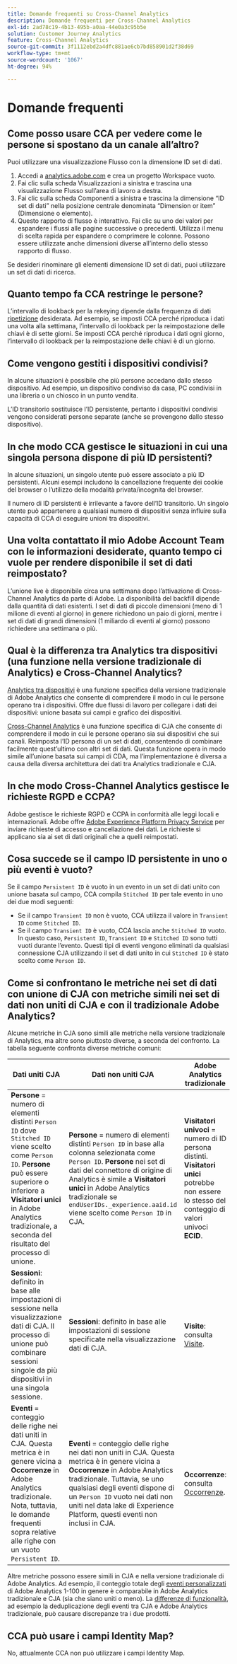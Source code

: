 ```yaml
---
title: Domande frequenti su Cross-Channel Analytics
description: Domande frequenti per Cross-Channel Analytics
exl-id: 2ad78c19-4b13-495b-a0aa-44e0a3c95b5e
solution: Customer Journey Analytics
feature: Cross-Channel Analytics
source-git-commit: 3f1112ebd2a4dfc881ae6cb7bd858901d2f38d69
workflow-type: tm+mt
source-wordcount: '1067'
ht-degree: 94%

---
```


# Domande frequenti

## Come posso usare CCA per vedere come le persone si spostano da un canale all’altro?

Puoi utilizzare una visualizzazione Flusso con la dimensione ID set di dati.

1. Accedi a [analytics.adobe.com](https://analytics.adobe.com) e crea un progetto Workspace vuoto.
2. Fai clic sulla scheda Visualizzazioni a sinistra e trascina una visualizzazione Flusso sull’area di lavoro a destra.
3. Fai clic sulla scheda Componenti a sinistra e trascina la dimensione “ID set di dati” nella posizione centrale denominata “Dimension or item” (Dimensione o elemento).
4. Questo rapporto di flusso è interattivo. Fai clic su uno dei valori per espandere i flussi alle pagine successive o precedenti. Utilizza il menu di scelta rapida per espandere o comprimere le colonne. Possono essere utilizzate anche dimensioni diverse all’interno dello stesso rapporto di flusso.

Se desideri rinominare gli elementi dimensione ID set di dati, puoi utilizzare un set di dati di ricerca.

## Quanto tempo fa CCA restringe le persone?

L’intervallo di lookback per la rekeying dipende dalla frequenza di dati [ripetizione](replay.md) desiderata. Ad esempio, se imposti CCA perché riproduca i dati una volta alla settimana, l’intervallo di lookback per la reimpostazione delle chiavi è di sette giorni. Se imposti CCA perché riproduca i dati ogni giorno, l’intervallo di lookback per la reimpostazione delle chiavi è di un giorno.

## Come vengono gestiti i dispositivi condivisi?

In alcune situazioni è possibile che più persone accedano dallo stesso dispositivo. Ad esempio, un dispositivo condiviso da casa, PC condivisi in una libreria o un chiosco in un punto vendita.

L’ID transitorio sostituisce l’ID persistente, pertanto i dispositivi condivisi vengono considerati persone separate (anche se provengono dallo stesso dispositivo).

## In che modo CCA gestisce le situazioni in cui una singola persona dispone di più ID persistenti?

In alcune situazioni, un singolo utente può essere associato a più ID persistenti. Alcuni esempi includono la cancellazione frequente dei cookie del browser o l’utilizzo della modalità privata/incognita del browser.

Il numero di ID persistenti è irrilevante a favore dell’ID transitorio. Un singolo utente può appartenere a qualsiasi numero di dispositivi senza influire sulla capacità di CCA di eseguire unioni tra dispositivi.

## Una volta contattato il mio Adobe Account Team con le informazioni desiderate, quanto tempo ci vuole per rendere disponibile il set di dati reimpostato?

L’unione live è disponibile circa una settimana dopo l’attivazione di Cross-Channel Analytics da parte di Adobe. La disponibilità del backfill dipende dalla quantità di dati esistenti. I set di dati di piccole dimensioni (meno di 1 milione di eventi al giorno) in genere richiedono un paio di giorni, mentre i set di dati di grandi dimensioni (1 miliardo di eventi al giorno) possono richiedere una settimana o più.

## Qual è la differenza tra Analytics tra dispositivi (una funzione nella versione tradizionale di Analytics) e Cross-Channel Analytics?

[Analytics tra dispositivi](https://experienceleague.adobe.com/docs/analytics/components/cda/overview.html?lang=it) è una funzione specifica della versione tradizionale di Adobe Analytics che consente di comprendere il modo in cui le persone operano tra i dispositivi. Offre due flussi di lavoro per collegare i dati dei dispositivi: unione basata sui campi e grafico dei dispositivi.

[Cross-Channel Analytics](/help/cca/overview.md) è una funzione specifica di CJA che consente di comprendere il modo in cui le persone operano sia sui dispositivi che sui canali. Reimposta l’ID persona di un set di dati, consentendo di combinare facilmente quest’ultimo con altri set di dati. Questa funzione opera in modo simile all’unione basata sui campi di CDA, ma l’implementazione è diversa a causa della diversa architettura dei dati tra Analytics tradizionale e CJA.

## In che modo Cross-Channel Analytics gestisce le richieste RGPD e CCPA?

Adobe gestisce le richieste RGPD e CCPA in conformità alle leggi locali e internazionali. Adobe offre [Adobe Experience Platform Privacy Service](https://experienceleague.adobe.com/docs/experience-platform/privacy/home.html?lang=it) per inviare richieste di accesso e cancellazione dei dati. Le richieste si applicano sia ai set di dati originali che a quelli reimpostati.

## Cosa succede se il campo ID persistente in uno o più eventi è vuoto?

Se il campo `Persistent ID` è vuoto in un evento in un set di dati unito con unione basata sul campo, CCA compila `Stitched ID` per tale evento in uno dei due modi seguenti:

* Se il campo `Transient ID` non è vuoto, CCA utilizza il valore in `Transient ID` come `Stitched ID`.
* Se il campo `Transient ID` è vuoto, CCA lascia anche `Stitched ID` vuoto. In questo caso, `Persistent ID`, `Transient ID` e `Stitched ID` sono tutti vuoti durante l’evento. Questi tipi di eventi vengono eliminati da qualsiasi connessione CJA utilizzando il set di dati unito in cui `Stitched ID` è stato scelto come `Person ID`.

## Come si confrontano le metriche nei set di dati con unione di CJA con metriche simili nei set di dati non uniti di CJA e con il tradizionale Adobe Analytics?

Alcune metriche in CJA sono simili alle metriche nella versione tradizionale di Analytics, ma altre sono piuttosto diverse, a seconda del confronto. La tabella seguente confronta diverse metriche comuni:

| **Dati uniti CJA** | **Dati non uniti CJA** | **Adobe Analytics tradizionale** | **Analytics Ultimate con CDA** |
| ----- | ----- | ----- | ----- |
| **Persone** = numero di elementi distinti `Person ID` dove `Stitched ID` viene scelto come `Person ID`. **Persone** può essere superiore o inferiore a **Visitatori unici** in Adobe Analytics tradizionale, a seconda del risultato del processo di unione. | **Persone** = numero di elementi distinti `Person ID` in base alla colonna selezionata come `Person ID`. **Persone** nei set di dati del connettore di origine di Analytics è simile a **Visitatori unici** in Adobe Analytics tradizionale se `endUserIDs._experience.aaid.id` viene scelto come `Person ID` in CJA. | **Visitatori univoci** = numero di ID persona distinti. **Visitatori unici** potrebbe non essere lo stesso del conteggio di valori univoci **ECID**. | Consulta [Persone](https://experienceleague.adobe.com/docs/analytics/components/metrics/people.html?lang=it). |
| **Sessioni**: definito in base alle impostazioni di sessione nella visualizzazione dati di CJA. Il processo di unione può combinare sessioni singole da più dispositivi in una singola sessione. | **Sessioni**: definito in base alle impostazioni di sessione specificate nella visualizzazione dati di CJA. | **Visite**: consulta [Visite](https://experienceleague.adobe.com/docs/analytics/components/metrics/visits.html?lang=it). | **Visite**: definito in base alle impostazioni di sessione specificate nella [suite di rapporti virtuali CDA](https://experienceleague.adobe.com/docs/analytics/components/cda/setup.html?lang=it). |
| **Eventi** = conteggio delle righe nei dati uniti in CJA. Questa metrica è in genere vicina a **Occorrenze** in Adobe Analytics tradizionale. Nota, tuttavia, le domande frequenti sopra relative alle righe con un vuoto `Persistent ID`. | **Eventi** = conteggio delle righe nei dati non uniti in CJA. Questa metrica è in genere vicina a **Occorrenze** in Adobe Analytics tradizionale. Tuttavia, se uno qualsiasi degli eventi dispone di un `Person ID` vuoto nei dati non uniti nel data lake di Experience Platform, questi eventi non inclusi in CJA. | **Occorrenze**: consulta [Occorrenze](https://experienceleague.adobe.com/docs/analytics/components/metrics/occurrences.html?lang=it). | **Occorrenze**: consulta [Occorrenze](https://experienceleague.adobe.com/docs/analytics/components/metrics/occurrences.html?lang=it). |

Altre metriche possono essere simili in CJA e nella versione tradizionale di Adobe Analytics. Ad esempio, il conteggio totale degli [eventi personalizzati](https://experienceleague.adobe.com/docs/analytics/components/metrics/custom-events.html?lang=it) di Adobe Analytics 1-100 in genere è comparabile in Adobe Analytics tradizionale e CJA (sia che siano uniti o meno). La [differenze di funzionalità](/help/getting-started/aa-vs-cja/cja-aa.md), ad esempio la deduplicazione degli eventi tra CJA e Adobe Analytics tradizionale, può causare discrepanze tra i due prodotti.

## CCA può usare i campi Identity Map?

No, attualmente CCA non può utilizzare i campi Identity Map.
